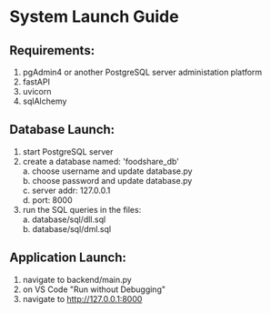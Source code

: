 # System Launch Guide

## Requirements:
1. pgAdmin4 or another PostgreSQL server administation platform
2. fastAPI
3. uvicorn
4. sqlAlchemy

## Database Launch:
1. start PostgreSQL server </br>
2. create a database named: 'foodshare_db'  </br>
	a. choose username and update database.py  </br>
	b. choose password and update database.py </br>
    c. server addr: 127.0.0.1 </br>
    d. port: 8000 </br>
3. run the SQL queries in the files: </br>
	a. database/sql/dll.sql </br>
	b. database/sql/dml.sql </br>

## Application Launch: </br>
1. navigate to backend/main.py </br>
2. on VS Code "Run without Debugging" </br>
3. navigate to http://127.0.0.1:8000 </br>
